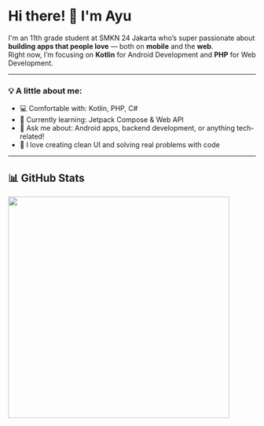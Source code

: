 # Hi there! 👋 I'm Ayu

I'm an 11th grade student at SMKN 24 Jakarta who’s super passionate about **building apps that people love** — both on **mobile** and the **web**.  
Right now, I’m focusing on **Kotlin** for Android Development and **PHP** for Web Development.

---

### 💡 A little about me:
- 💻 Comfortable with: Kotlin, PHP, C#
- 🌱 Currently learning: Jetpack Compose & Web API
- 💬 Ask me about: Android apps, backend development, or anything tech-related!
- 🌸 I love creating clean UI and solving real problems with code

---

## 📊 GitHub Stats

<img src="https://github-readme-stats.vercel.app/api/top-langs/?username=ayusafitri721&theme=rose_pine&layout=compact&langs_count=6" width="450"/>

